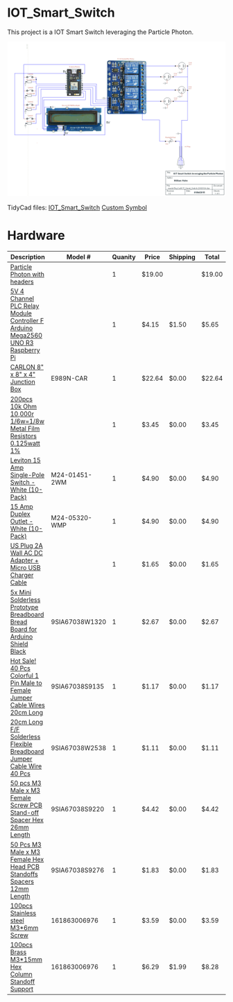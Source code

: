 # IOT_Smart_Switch
This project is a IOT Smart Switch leveraging the Particle Photon.


![Circuit Diagram - IOT_Smart_Switch](https://github.com/bill538/IOT_Smart_Switch/blob/master/IOT_Smart_Switch-20160104.png)

TidyCad files: 
  [IOT_Smart_Switch](https://github.com/bill538/IOT_Smart_Switch/blob/master/IOT_Smart_Switch-20160104.dsn)
  [Custom Symbol](https://github.com/bill538/IOT_Smart_Switch/blob/master/particle.TCLib)
  
# Hardware
Description     | Model #         | Quanity | Price | Shipping | Total 
--------------- | --------------- | ------- | ---- | -------- | -----
[Particle Photon with headers](https://store.particle.io/collections/photon) | | 1 | $19.00 |  | $19.00
[5V 4 Channel PLC Relay Module Controller F Arduino Mega2560 UNO R3 Raspberry Pi](http://www.ebay.com/itm/331591955325) | | 1 | $4.15 | $1.50 | $5.65 
[CARLON 8" x 8" x 4" Junction Box](http://www.lowes.com/ProductDisplay?productId=3260229) | E989N-CAR | 1 | $22.64 | $0.00 | $22.64 |
[200pcs 10k Ohm 10,000r 1/6w=1/8w Metal Film Resistors 0.125watt 1%](http://www.ebay.com/itm/like/301642249557?ul_noapp=true&chn=ps&lpid=82) | | 1 | $3.45 | $0.00 | $3.45
[Leviton 15 Amp Single-Pole Switch - White (10-Pack)](http://www.homedepot.com/p/Leviton-15-Amp-Single-Pole-Switch-White-10-Pack-M24-01451-2WM/100075329) | M24-01451-2WM | 1 | $4.90 | $0.00 | $4.90
[15 Amp Duplex Outlet - White (10-Pack)](http://www.homedepot.com/p/Leviton-15-Amp-Duplex-Outlet-White-10-Pack-M24-05320-WMP/100055784) | M24-05320-WMP | 1 | $4.90 | $0.00 | $4.90
[US Plug 2A Wall AC DC Adapter + Micro USB Charger Cable](http://www.ebay.com/itm/like/281761499068?ul_noapp=true&chn=ps&lpid=82) | | 1 | $1.65 | $0.00 | $1.65 
[5x Mini Solderless Prototype Breadboard Bread Board for Arduino Shield Black](http://www.newegg.com/Product/Product.aspx?Item=9SIA67038W1320) | 9SIA67038W1320 | 1 | $2.67 | $0.00 | $2.67
[Hot Sale! 40 Pcs Colorful 1 Pin Male to Female Jumper Cable Wires 20cm Long](http://www.newegg.com/Product/Product.aspx?Item=9SIA67038S9135) | 9SIA67038S9135 | 1 |$1.17 | $0.00 | $1.17
[20cm Long F/F Solderless Flexible Breadboard Jumper Cable Wire 40 Pcs](http://www.newegg.com/Product/Product.aspx?Item=9SIA67038W2538) | 9SIA67038W2538 | 1 | $1.11 | $0.00 | $1.11
[50 pcs M3 Male x M3 Female Screw PCB Stand-off Spacer Hex 26mm Length](http://www.newegg.com/Product/Product.aspx?Item=9SIA67038S9220) | 9SIA67038S9220 | 1 | $4.42 | $0.00 | $4.42
[50 Pcs M3 Male x M3 Female Hex Head PCB Standoffs Spacers 12mm Length](http://www.newegg.com/Product/Product.aspx?Item=9SIA67038S9276) | 9SIA67038S9276 | 1 | $1.83 | $0.00 | $1.83
[100pcs Stainless steel M3*6mm Screw](http://www.ebay.com/itm/161863006976) | 161863006976 | 1 | $3.59 | $0.00 | $3.59
[100pcs Brass M3*15mm Hex Column Standoff Support](http://www.ebay.com/itm/161863006976) | 161863006976 | 1 | $6.29 | $1.99 | $8.28

